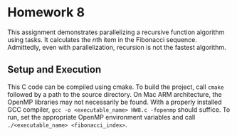 # Homework 8

This assignment demonstrates parallelizing a recursive function algorithm using tasks. It calculates the *n*th item in the Fibonacci sequence. Admittedly, even with parallelization, recursion is not the fastest algorithm.

## Setup and Execution

This C code can be compiled using cmake. To build the project, call `cmake` followed by a path to the source directory. On Mac ARM architecture, the OpenMP libraries may not necessarily be found. With a properly installed GCC compiler, `gcc -o <executable_name> HW8.c -fopenmp` should suffice. To run, set the appropriate OpenMP environment variables and call `./<executable_name> <fibonacci_index>`.
